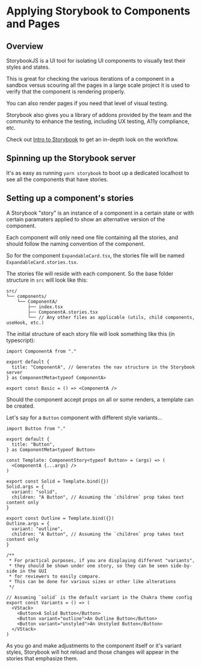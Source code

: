 # Applying Storybook to Components and Pages

## Overview

StorybookJS is a UI tool for isolating UI components to visually test their styles and states.

This is great for checking the various iterations of a component in a sandbox versus scouring all the pages in a large scale project it is used to verify that the component is rendering properly.

You can also render pages if you need that level of visual testing.

Storybook also gives you a library of addons provided by the team and the community to enhance the testing, including UX testing, A11y compliance, etc.

Check out [Intro to Storybook](https://storybook.js.org/tutorials/intro-to-storybook/) to get an in-depth look on the workflow.

## Spinning up the Storybook server

It's as easy as running `yarn storybook` to boot up a dedicated localhost to see all the components that have stories.

## Setting up a component's stories

A Storybook "story" is an instance of a component in a certain state or with certain paramaters applied to show an alternative version of the component.

Each component will only need one file containing all the stories, and should follow the naming convention of the component.

So for the component `ExpandableCard.tsx`, the stories file will be named `ExpandableCard.stories.tsx`.

The stories file will reside with each component. So the base folder structure in `src` will look like this:

```
src/
└── components/
    └── ComponentA/
        ├── index.tsx
        ├── ComponentA.stories.tsx
        └── // Any other files as applicable (utils, child components, useHook, etc.)
```

The initial structure of each story file will look something like this (in typescript):

```tsx
import ComponentA from "."

export default {
  title: "ComponentA", // Generates the nav structure in the Storybook server
} as ComponentMeta<typeof ComponentA>

export const Basic = () => <ComponentA />
```

Should the component accept props on all or some renders, a template can be created.

Let's say for a `Button` component with different style variants...

```tsx
import Button from "."

export default {
  title: "Button",
} as ComponentMeta<typeof Button>

const Template: ComponentStory<typeof Button> = (args) => (
  <ComponentA {...args} />
)

export const Solid = Template.bind({})
Solid.args = {
  variant: "solid",
  children: "A Button", // Assuming the `children` prop takes text content only
}

export const Outline = Template.bind({})
Outline.args = {
  variant: "outline",
  children: "A Button", // Assuming the `children` prop takes text content only
}

/**
 * For practical purposes, if you are displaying different "variants",
 * they should be shown under one story, so they can be seen side-by-side in the GUI
 * for reviewers to easily compare.
 * This can be done for various sizes or other like alterations
 */

// Assuming `solid` is the default variant in the Chakra theme config
export const Variants = () => (
  <VStack>
    <Button>A Solid Button</Button>
    <Button variant="outline">An Outline Button</Button>
    <Button variant="unstyled">An Unstyled Button</Button>
  </VStack>
)
```

As you go and make adjustments to the component itself or it's variant styles, Storybook will hot reload and those changes will appear in the stories that emphasize them.
